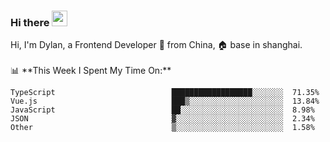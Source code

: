 ### Hi there <img src="https://media.giphy.com/media/hvRJCLFzcasrR4ia7z/giphy.gif" width="25px">

<!-- ![visitors](https://visitor-badge.glitch.me/badge?page_id=dislfyer.dislfyer) --!>

Hi, I'm Dylan, a Frontend Developer 🚀 from China, 🏠 base in shanghai.
<br/>
<br/>

📊 **This Week I Spent My Time On:**


<!--START_SECTION:waka-->

```text
TypeScript                          ██████████████████░░░░░░░  71.35%
Vue.js                              ███▒░░░░░░░░░░░░░░░░░░░░░  13.84%
JavaScript                          ██░░░░░░░░░░░░░░░░░░░░░░░  8.98%
JSON                                ▓░░░░░░░░░░░░░░░░░░░░░░░░  2.34%
Other                               ▒░░░░░░░░░░░░░░░░░░░░░░░░  1.58%
```

<!--END_SECTION:waka-->

<!--
**About Me:**
 -->
